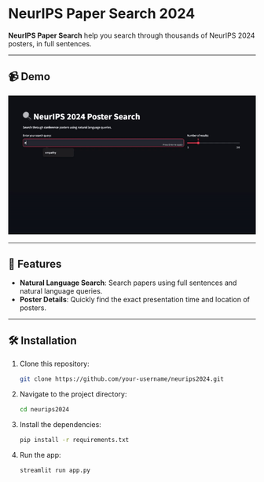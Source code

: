 # NeurIPS Paper Search 2024

**NeurIPS Paper Search** help you search through thousands of NeurIPS 2024 posters, in full sentences.

---

## 📹 Demo

![Demo](assets/demo.gif)

---

## 🚀 Features

- **Natural Language Search**: Search papers using full sentences and natural language queries.
- **Poster Details**: Quickly find the exact presentation time and location of posters.


---

## 🛠 Installation

1. Clone this repository:
   ```bash
   git clone https://github.com/your-username/neurips2024.git

2. Navigate to the project directory:
   ```bash
   cd neurips2024

3. Install the dependencies:
   ```bash
   pip install -r requirements.txt

4. Run the app:
   ```bash
   streamlit run app.py